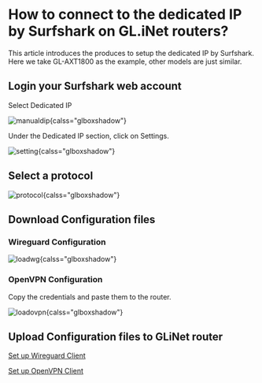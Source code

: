 # How to connect to the dedicated IP by Surfshark on GL.iNet routers?

This article introduces the produces to setup the dedicated IP by Surfshark. Here we take GL-AXT1800 as the example, other models are just similar.

## Login your Surfshark web account

Select Dedicated IP

![manualdip](https://static.gl-inet.com/docs/router/en/4/interface_guide/openvpn_client/manualdip.jpg){calss="glboxshadow"}

Under the Dedicated IP section, click on Settings.

![setting](https://static.gl-inet.com/docs/router/en/4/interface_guide/wireguard_client/set_up_surfshark_dip/setting.jpg){calss="glboxshadow"}

## Select a protocol 

![protocol](https://static.gl-inet.com/docs/router/en/4/interface_guide/openvpn_client/protocol.jpg){calss="glboxshadow"}

## Download Configuration files

### Wireguard Configuration

![loadwg](https://static.gl-inet.com/docs/router/en/4/interface_guide/wireguard_client/set_up_surfshark_dip/loadwg.jpg){calss="glboxshadow"}

### OpenVPN Configuration

Copy the credentials and paste them to the router.

![loadovpn](https://static.gl-inet.com/docs/router/en/4/interface_guide/openvpn_client/loadovpn.jpg){calss="glboxshadow"}

## Upload Configuration files to GLiNet router

[Set up Wireguard Client](../interface_guide/wireguard_client.md)

[Set up OpenVPN Client](../interface_guide/openvpn_client.md)